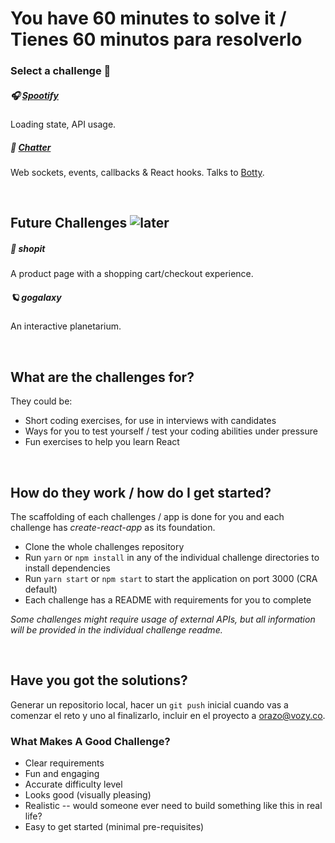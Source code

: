 # You have 60 minutes to solve it / Tienes 60 minutos para resolverlo

### Select a challenge 😬
##### 🎧 [Spootify](https://github.com/alexgurr/react-coding-challenges/tree/master/spootify)
Loading state, API usage.

##### 🤖 [Chatter](https://github.com/alexgurr/react-coding-challenges/tree/master/chatter)
Web sockets, events, callbacks & React hooks. Talks to [Botty](https://github.com/alexgurr/botty).

&nbsp;
## Future Challenges ![later](https://badgen.net/badge/status/coming%20later/yellow?icon=)
##### 🛒 shopit
A product page with a shopping cart/checkout experience.

##### 🪐 gogalaxy
An interactive planetarium.

&nbsp;
## What are the challenges for?
They could be:
- Short coding exercises, for use in interviews with candidates
- Ways for you to test yourself / test your coding abilities under pressure
- Fun exercises to help you learn React 

&nbsp;
## How do they work / how do I get started?
The scaffolding of each challenges / app is done for you and each challenge has *create-react-app* as its foundation.

- Clone the whole challenges repository
- Run `yarn` or `npm install` in any of the individual challenge directories to install dependencies
- Run `yarn start` or `npm start` to start the application on port 3000 (CRA default)
- Each challenge has a README with requirements for you to complete

*Some challenges might require usage of external APIs, but all information will be provided in the individual challenge readme.*

&nbsp;
## Have you got the solutions?
Generar un repositorio local, hacer un `git push` inicial cuando vas a comenzar el reto y uno al finalizarlo, incluir en el proyecto a [orazo@vozy.co](orazo@vozy.co).


### What Makes A Good Challenge?
- Clear requirements
- Fun and engaging
- Accurate difficulty level
- Looks good (visually pleasing)
- Realistic -- would someone ever need to build something like this in real life?
- Easy to get started (minimal pre-requisites)
